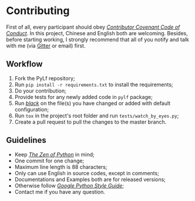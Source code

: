 # Contributing
First of all, every participant should obey [_Contributor Covenant Code of Conduct_](CODE_OF_CONDUCT.md).
In this project, Chinese and English both are welcoming. Besides, before starting
working, I strongly recommend that all of you notify and talk with me (via [Gitter](https://gitter.im/Python-PyLf/PyLf)
or email) first.


## Workflow
1. Fork the PyLf repository;
2. Run `pip install -r requirements.txt` to install the requirements;
3. Do your contribution;
4. Provide tests for any newly added code in `pylf` package;
5. Run [*black*](https://github.com/ambv/black) on the file(s) you have changed or added
with default configuration;
6. Run `tox` in the project's root folder and run `tests/watch_by_eyes.py`;
7. Create a pull request to pull the changes to the master branch.


## Guidelines
* Keep [_The Zen of Python_](https://www.python.org/dev/peps/pep-0020/#the-zen-of-python)
in mind;
* One commit for one change;
* Maximum line length is 88 characters;
* Only can use English in source codes, except in comments;
* Documentations and Examples both are for released versions; 
* Otherwise follow [_Google Python Style Guide_](https://github.com/google/styleguide/blob/gh-pages/pyguide.md#google-python-style-guide);
* Contact me if you have any question.
